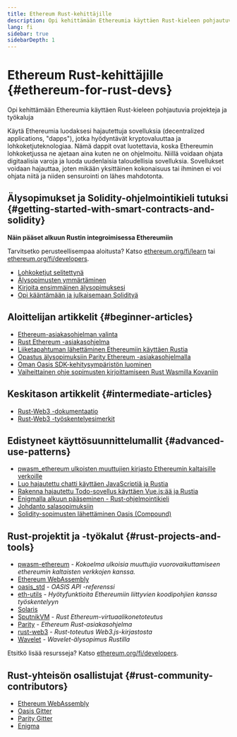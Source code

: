 ```yaml
---
title: Ethereum Rust-kehittäjille
description: Opi kehittämään Ethereumia käyttäen Rust-kieleen pohjautuvia projekteja ja työkaluja
lang: fi
sidebar: true
sidebarDepth: 1
---
```


# Ethereum Rust-kehittäjille {#ethereum-for-rust-devs}

<div class="featured">Opi kehittämään Ethereumia käyttäen Rust-kieleen pohjautuvia projekteja ja työkaluja</div>

Käytä Ethereumia luodaksesi hajautettuja sovelluksia (decentralized applications, "dapps"), jotka hyödyntävät kryptovaluuttaa ja lohkoketjuteknologiaa. Nämä dappit ovat luotettavia, koska Ethereumin lohkoketjussa ne ajetaan aina kuten ne on ohjelmoitu. Niillä voidaan ohjata digitaalisia varoja ja luoda uudenlaisia taloudellisia sovelluksia. Sovellukset voidaan hajauttaa, joten mikään yksittäinen kokonaisuus tai ihminen ei voi ohjata niitä ja niiden sensurointi on lähes mahdotonta.

## Älysopimukset ja Solidity-ohjelmointikieli tutuksi {#getting-started-with-smart-contracts-and-solidity}

**Näin pääset alkuun Rustin integroimisessa Ethereumiin**

Tarvitsetko perusteellisempaa aloitusta? Katso [ethereum.org/fi/learn](/learn/) tai [ethereum.org/fi/developers](/developers/).

- [Lohkoketjut selitettynä](https://kauri.io/article/d55684513211466da7f8cc03987607d5/blockchain-explained)
- [Älysopimusten ymmärtäminen](https://kauri.io/article/e4f66c6079e74a4a9b532148d3158188/ethereum-101-part-5-the-smart-contract)
- [Kirjoita ensimmäinen älysopimuksesi](https://kauri.io/article/124b7db1d0cf4f47b414f8b13c9d66e2/remix-ide-your-first-smart-contract)
- [Opi kääntämään ja julkaisemaan Solidityä](https://kauri.io/article/973c5f54c4434bb1b0160cff8c695369/understanding-smart-contract-compilation-and-deployment)

## Aloittelijan artikkelit {#beginner-articles}

- [Ethereum-asiakasohjelman valinta](https://www.trufflesuite.com/docs/truffle/reference/choosing-an-ethereum-client)
- [Rust Ethereum -asiakasohjelma](https://wiki.parity.io/Setup)
- [Liiketapahtuman lähettäminen Ethereumiin käyttäen Rustia](https://kauri.io/#collections/A%20Hackathon%20Survival%20Guide/sending-ethereum-transactions-with-rust/)
- [Opastus älysopimuksiin Parity Ethereum -asiakasohjelmalla](https://wiki.parity.io/Smart-Contracts)
- [Oman Oasis SDK-kehitysympäristön luominen](https://docs.oasis.dev/oasis-sdk/guide/getting-started)
- [Vaiheittainen ohje sopimusten kirjoittamiseen Rust Wasmilla Kovaniin](https://github.com/paritytech/pwasm-tutorial)

## Keskitason artikkelit {#intermediate-articles}

- [Rust-Web3 -dokumentaatio](https://tomusdrw.github.io/rust-web3/web3/index.html)
- [Rust-Web3 -työskentelyesimerkit](https://github.com/tomusdrw/rust-web3/blob/master/examples)

## Edistyneet käyttösuunnittelumallit {#advanced-use-patterns}

- [pwasm_ethereum ulkoisten muuttujien kirjasto Ethereumin kaltaisille verkoille](https://github.com/openethereum/pwasm-ethereum)
- [Luo hajautettu chatti käyttäen JavaScriptiä ja Rustia](https://medium.com/perlin-network/build-a-decentralized-chat-using-javascript-rust-webassembly-c775f8484b52)
- [Rakenna hajautettu Todo-sovellus käyttäen Vue.js:ää ja Rustia ](https://medium.com/@jjmace01/build-a-decentralized-todo-app-using-vue-js-rust-webassembly-5381a1895beb)
- [Enigmalla alkuun pääseminen - Rust-ohjelmointikieli](https://blog.enigma.co/getting-started-with-discovery-the-rust-programming-language-4d1e0b06de15)
- [Johdanto salasopimuksiin](https://blog.enigma.co/getting-started-with-enigma-an-intro-to-secret-contracts-cdba4fe501c2)
- [Solidity-sopimusten lähettäminen Oasis (Compound)](https://docs.oasis.dev/tutorials/deploy-solidity.html#deploy-using-truffle)

## Rust-projektit ja -työkalut {#rust-projects-and-tools}

- [pwasm-ethereum](https://github.com/paritytech/pwasm-ethereum) - _Kokoelma ulkoisia muuttujia vuorovaikuttamiseen ethereumin kaltaisten verkkojen kanssa._
- [Ethereum WebAssembly](https://ewasm.readthedocs.io/en/mkdocs/)
- [oasis_std](https://docs.rs/oasis-std/0.2.7/oasis_std/) - _OASIS API -referenssi_
- [eth-utils](https://github.com/ethereum/eth-utils/) - _Hyötyfunktioita Ethereumiin liittyvien koodipohjien kanssa työskentelyyn_
- [Solaris](https://github.com/paritytech/sol-rs)
- [SputnikVM](https://github.com/sorpaas/rust-evm) - _Rust Ethereum-virtuaalikonetoteutus_
- [Parity](https://github.com/paritytech/parity-ethereum) - _Ethereum Rust-asiakasohjelma_
- [rust-web3](https://github.com/tomusdrw/rust-web3) - _Rust-toteutus Web3.js-kirjastosta_
- [Wavelet](https://wavelet.perlin.net/docs/smart-contracts) - _Wavelet-älysopimus Rustilla_

Etsitkö lisää resursseja? Katso [ethereum.org/fi/developers](/developers/).

## Rust-yhteisön osallistujat {#rust-community-contributors}

- [Ethereum WebAssembly](https://gitter.im/ewasm/Lobby)
- [Oasis Gitter](https://gitter.im/Oasis-official/Lobby)
- [Parity Gitter](https://gitter.im/paritytech/parity)
- [Enigma](https://discord.gg/SJK32GY)

